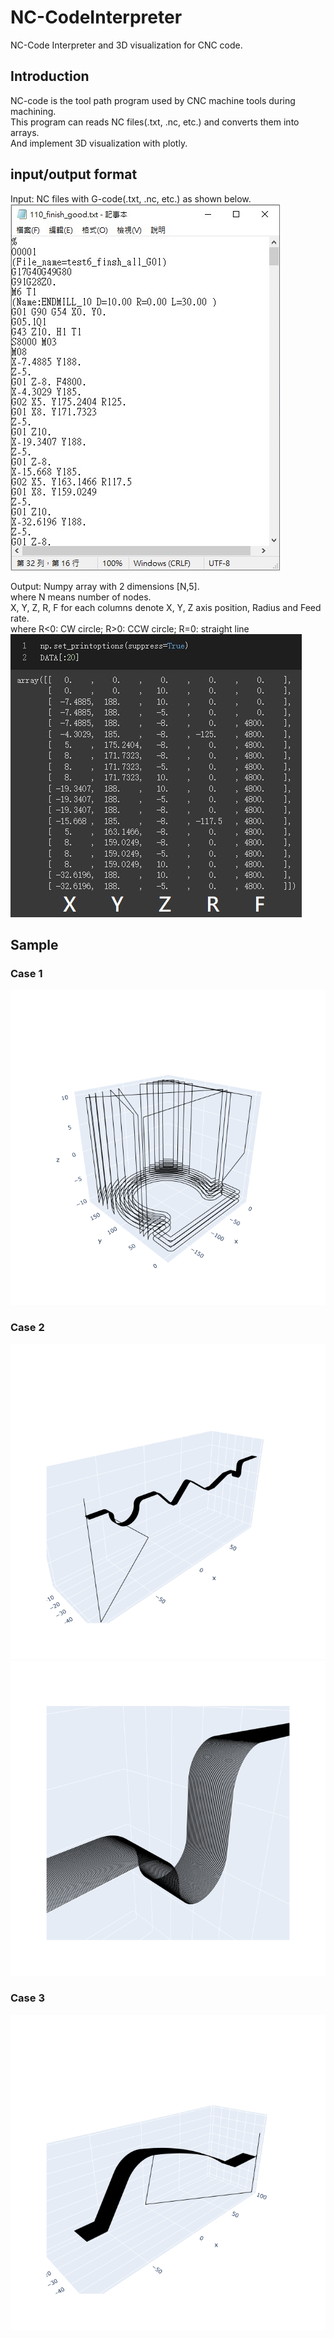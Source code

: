 # NC-CodeInterpreter
NC-Code Interpreter and 3D visualization for CNC code.
## Introduction
NC-code is the tool path program used by CNC machine tools during machining.<br>
This program can reads NC files(.txt, .nc, etc.) and converts them into arrays.<br>
And implement 3D visualization with plotly.<br>

## input/output format
Input: NC files with G-code(.txt, .nc, etc.) as shown below.<br>
![](https://github.com/TW-ZJLin/G-CodeInterpreter/blob/main/Figures/NCfile.jpg)<br>

Output: Numpy array with 2 dimensions [N,5].<br> where N means number of nodes.<br>
        X, Y, Z, R, F for each columns denote X, Y, Z axis position, Radius and Feed rate.<br>
        where R<0: CW circle; R>0: CCW circle; R=0: straight line<br>
![](https://github.com/TW-ZJLin/G-CodeInterpreter/blob/main/Figures/DataArray.jpg)<br>

## Sample
### Case 1 <br>
![](https://github.com/TW-ZJLin/G-CodeInterpreter/blob/main/Figures/Case1.png)<br>

### Case 2 <br>
![](https://github.com/TW-ZJLin/G-CodeInterpreter/blob/main/Figures/Case2-1.png)<br>
![](https://github.com/TW-ZJLin/G-CodeInterpreter/blob/main/Figures/Case2-2.png)<br>

### Case 3 <br>
![](https://github.com/TW-ZJLin/G-CodeInterpreter/blob/main/Figures/Case3.png)<br>
